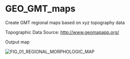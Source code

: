 # GEO_GMT_maps

Create GMT regional maps based on xyz topography data

Topographic Data Source: http://www.geomapapp.org/

Output map


![FIG_01_REGIONAL_MORPHOLOGIC_MAP](https://user-images.githubusercontent.com/52880203/108279490-f7ab1580-717c-11eb-9516-9198ae1c4c90.jpg)

